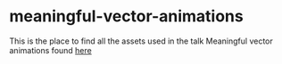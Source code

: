 # meaningful-vector-animations
This is the place to find all the assets used in the talk Meaningful vector animations found [here](https://www.youtube.com/watch?v=mU6x7CY1Moc&amp;list=PLnD_TKDSaFyXWrnnEhfxeKABuq49Is-8o)
